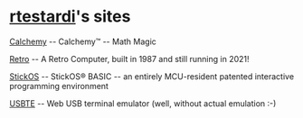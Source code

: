 [rtestardi](https://github.com/rtestardi)'s sites
=================

[Calchemy](https://rtestardi.github.io/calchemy) -- Calchemy™ -- Math Magic

[Retro](https://rtestardi.github.io/retro/retro.pdf) -- A Retro Computer, built in 1987 and still running in 2021!

[StickOS](https://rtestardi.github.io/StickOS) -- StickOS® BASIC -- an entirely MCU-resident patented interactive programming environment

[USBTE](https://rtestardi.github.io/usbte/usbte.html) -- Web USB terminal emulator (well, without actual emulation :-)
